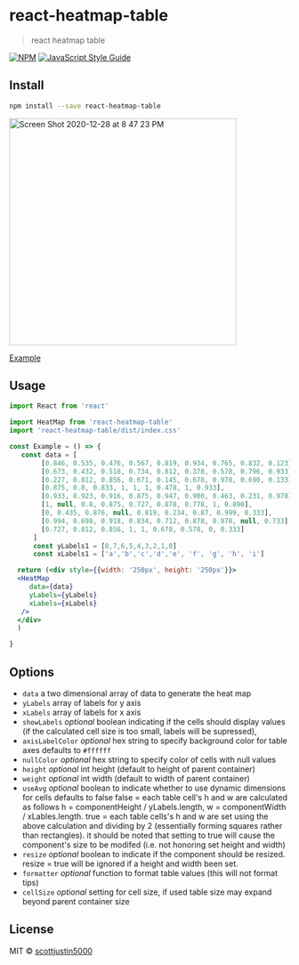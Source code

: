 # react-heatmap-table

> react heatmap table

[![NPM](https://img.shields.io/npm/v/react-heatmap-table.svg)](https://www.npmjs.com/package/react-heatmap-table) [![JavaScript Style Guide](https://img.shields.io/badge/code_style-standard-brightgreen.svg)](https://standardjs.com)

## Install

```bash
npm install --save react-heatmap-table
```

<img width="408" alt="Screen Shot 2020-12-28 at 8 47 23 PM" src="https://user-images.githubusercontent.com/2997998/103319570-1f84c500-49e7-11eb-9abc-c255673a704d.png">

[Example](http://sj5000-heatmap-table.s3-website-us-east-1.amazonaws.com/)

## Usage

```jsx
import React from 'react'

import HeatMap from 'react-heatmap-table'
import 'react-heatmap-table/dist/index.css'

const Example = () => {
   const data = [
        [0.846, 0.535, 0.476, 0.567, 0.819, 0.934, 0.765, 0.832, 0.123],
        [0.673, 0.432, 0.518, 0.734, 0.812, 0.378, 0.578, 0.796, 0.933],
        [0.227, 0.812, 0.856, 0.671, 0.145, 0.678, 0.978, 0.690, 0.133],
        [0.875, 0.8, 0.833, 1, 1, 1, 0.478, 1, 0.933],
        [0.933, 0.923, 0.916, 0.875, 0.947, 0.900, 0.463, 0.231, 0.978],
        [1, null, 0.8, 0.875, 0.727, 0.878, 0.778, 1, 0.890],
        [0, 0.435, 0.876, null, 0.819, 0.234, 0.87, 0.999, 0.333],
        [0.994, 0.698, 0.918, 0.834, 0.712, 0.878, 0.978, null, 0.733],
        [0.727, 0.812, 0.856, 1, 1, 0.678, 0.578, 0, 0.333]
      ]
      const yLabels1 = [8,7,6,5,4,3,2,1,0]
      const xLabels1 = ['a','b','c','d','e', 'f', 'g', 'h', 'i']

  return (<div style={{width: '250px', height: '250px'}}> 
  <HeatMap
     data={data}
     yLabels={yLabels}
     xLabels={xLabels}
   />
  </div>
  )

}
```

## Options
 * `data`           a two dimensional array of data to generate the heat map
 * `yLabels`        array of labels for y axis
 * `xLabels`        array of labels for x axis
 * `showLabels`     *optional* boolean indicating if the cells should display values (if the calculated cell size is too small, labels will be supressed),
 * `axisLabelColor` *optional* hex string to specify background color for table axes defaults to `#ffffff`
 * `nullColor`      *optional* hex string to specify color of cells with null values
 * `height`         *optional* int height (default to height of parent container)
 * `weight`         *optional* int width (default to width of parent container)
 * `useAvg`         *optional* boolean to indicate whether to use dynamic dimensions for cells defaults to false 
                    false = each table cell's h and w are calculated as follows h = componentHeight / yLabels.length, w = componentWidth / xLables.length.
                    true = each table cells's h and w are set using the above calculation and dividing by 2 (essentially forming squares rather than rectangles).
                    it should be noted that setting to true will cause the component's size to be modifed (i.e. not honoring set height and width)
 * `resize`         *optional* boolean to indicate if the component should be resized. resize = true will be ignored if a height and width been set.
 * `formatter`      *optional* function to format table values (this will not format tips)
 * `cellSize`       *optional* setting for cell size, if used table size may expand beyond parent container size

## License

MIT © [scottjustin5000](https://github.com/scottjustin5000)
